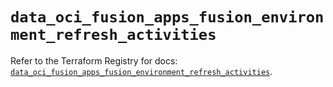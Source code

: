 # `data_oci_fusion_apps_fusion_environment_refresh_activities`

Refer to the Terraform Registry for docs: [`data_oci_fusion_apps_fusion_environment_refresh_activities`](https://registry.terraform.io/providers/hashicorp/oci/7.19.0/docs/data-sources/fusion_apps_fusion_environment_refresh_activities).
